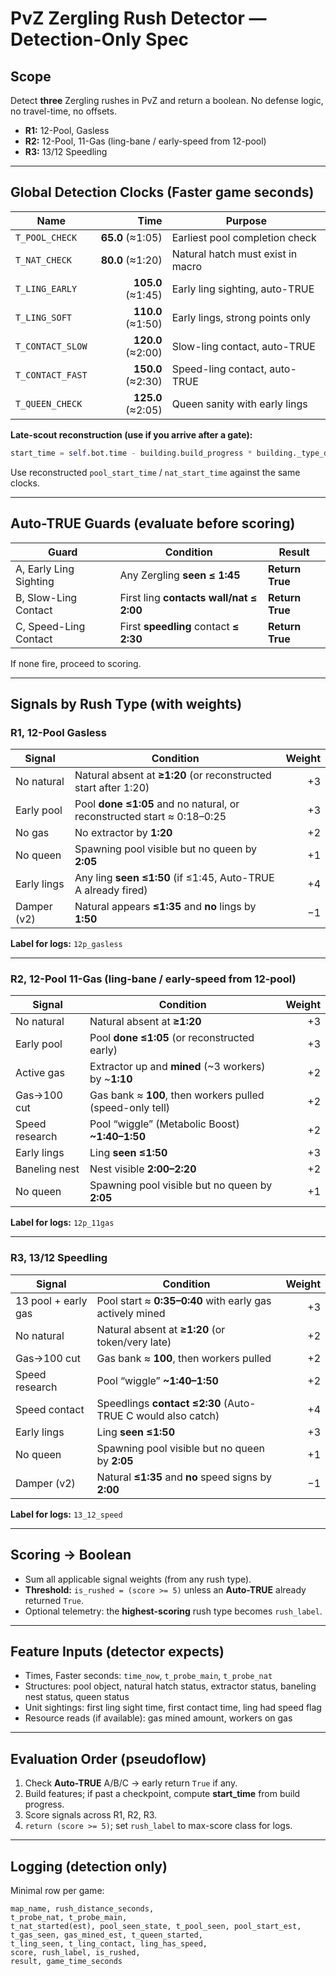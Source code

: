 # PvZ Zergling Rush Detector — Detection-Only Spec

## Scope
Detect **three** Zergling rushes in PvZ and return a boolean. No defense logic, no travel-time, no offsets.

- **R1:** 12-Pool, Gasless  
- **R2:** 12-Pool, 11-Gas (ling-bane / early-speed from 12-pool)  
- **R3:** 13/12 Speedling

---

## Global Detection Clocks (Faster game seconds)
| Name | Time | Purpose |
|---|---:|---|
| `T_POOL_CHECK` | **65.0** (≈1:05) | Earliest pool completion check |
| `T_NAT_CHECK` | **80.0** (≈1:20) | Natural hatch must exist in macro |
| `T_LING_EARLY` | **105.0** (≈1:45) | Early ling sighting, auto-TRUE |
| `T_LING_SOFT` | **110.0** (≈1:50) | Early lings, strong points only |
| `T_CONTACT_SLOW` | **120.0** (≈2:00) | Slow-ling contact, auto-TRUE |
| `T_CONTACT_FAST` | **150.0** (≈2:30) | Speed-ling contact, auto-TRUE |
| `T_QUEEN_CHECK` | **125.0** (≈2:05) | Queen sanity with early lings |

**Late-scout reconstruction (use if you arrive after a gate):**
```python
start_time = self.bot.time - building.build_progress * building._type_data.cost.time / 22.4
```
Use reconstructed `pool_start_time` / `nat_start_time` against the same clocks.

---

## Auto-TRUE Guards (evaluate before scoring)
| Guard | Condition | Result |
|---|---|---|
| A, Early Ling Sighting | Any Zergling **seen ≤ 1:45** | **Return True** |
| B, Slow-Ling Contact | First ling **contacts wall/nat ≤ 2:00** | **Return True** |
| C, Speed-Ling Contact | First **speedling** contact **≤ 2:30** | **Return True** |

If none fire, proceed to scoring.

---

## Signals by Rush Type (with weights)

### R1, 12-Pool Gasless
| Signal | Condition | Weight |
|---|---|---:|
| No natural | Natural absent at **≥1:20** (or reconstructed start after 1:20) | +3 |
| Early pool | Pool **done ≤1:05** and no natural, or reconstructed start ≈ 0:18–0:25 | +3 |
| No gas | No extractor by **1:20** | +2 |
| No queen | Spawning pool visible but no queen by **2:05** | +1 |
| Early lings | Any ling **seen ≤1:50** (if ≤1:45, Auto-TRUE A already fired) | +4 |
| Damper (v2) | Natural appears **≤1:35** and **no** lings by **1:50** | −1 |

**Label for logs:** `12p_gasless`

---

### R2, 12-Pool 11-Gas (ling-bane / early-speed from 12-pool)
| Signal | Condition | Weight |
|---|---|---:|
| No natural | Natural absent at **≥1:20** | +3 |
| Early pool | Pool **done ≤1:05** (or reconstructed early) | +3 |
| Active gas | Extractor up and **mined** (~3 workers) by ~**1:10** | +2 |
| Gas→100 cut | Gas bank ≈ **100**, then workers pulled (speed-only tell) | +2 |
| Speed research | Pool “wiggle” (Metabolic Boost) **~1:40–1:50** | +2 |
| Early lings | Ling **seen ≤1:50** | +3 |
| Baneling nest | Nest visible **2:00–2:20** | +2 |
| No queen | Spawning pool visible but no queen by **2:05** | +1 |

**Label for logs:** `12p_11gas`

---

### R3, 13/12 Speedling
| Signal | Condition | Weight |
|---|---|---:|
| 13 pool + early gas | Pool start ≈ **0:35–0:40** with early gas actively mined | +3 |
| No natural | Natural absent at **≥1:20** (or token/very late) | +2 |
| Gas→100 cut | Gas bank ≈ **100**, then workers pulled | +2 |
| Speed research | Pool “wiggle” **~1:40–1:50** | +2 |
| Speed contact | Speedlings **contact ≤2:30** (Auto-TRUE C would also catch) | +4 |
| Early lings | Ling **seen ≤1:50** | +3 |
| No queen | Spawning pool visible but no queen by **2:05** | +1 |
| Damper (v2) | Natural **≤1:35** and **no** speed signs by **2:00** | −1 |

**Label for logs:** `13_12_speed`

---

## Scoring → Boolean
- Sum all applicable signal weights (from any rush type).  
- **Threshold:** `is_rushed = (score >= 5)` unless an **Auto-TRUE** already returned `True`.  
- Optional telemetry: the **highest-scoring** rush type becomes `rush_label`.

---

## Feature Inputs (detector expects)
- Times, Faster seconds: `time_now`, `t_probe_main`, `t_probe_nat`  
- Structures: pool object, natural hatch status, extractor status, baneling nest status, queen status  
- Unit sightings: first ling sight time, first contact time, ling had speed flag  
- Resource reads (if available): gas mined amount, workers on gas

---

## Evaluation Order (pseudoflow)
1) Check **Auto-TRUE** A/B/C → early return `True` if any.  
2) Build features; if past a checkpoint, compute **start_time** from build progress.  
3) Score signals across R1, R2, R3.  
4) `return (score >= 5)`; set `rush_label` to max-score class for logs.

---

## Logging (detection only)
Minimal row per game:
```
map_name, rush_distance_seconds,
t_probe_nat, t_probe_main,
t_nat_started(est), pool_seen_state, t_pool_seen, pool_start_est,
t_gas_seen, gas_mined_est, t_queen_started,
t_ling_seen, t_ling_contact, ling_has_speed,
score, rush_label, is_rushed,
result, game_time_seconds
```
